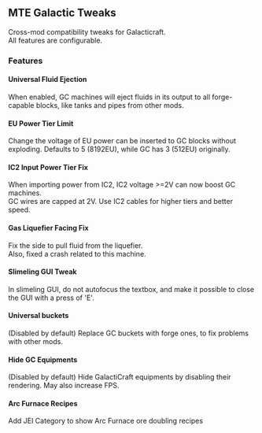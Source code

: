 ## MTE Galactic Tweaks
Cross-mod compatibility tweaks for Galacticraft.  
All features are configurable.  
### Features
#### Universal Fluid Ejection
When enabled, GC machines will eject fluids in its output to all forge-capable blocks, like tanks and pipes from other mods.  
#### EU Power Tier Limit
Change the voltage of EU power can be inserted to GC blocks without exploding. Defaults to 5 (8192EU), while GC has 3 (512EU) originally.
#### IC2 Input Power Tier Fix
When importing power from IC2, IC2 voltage >=2V can now boost GC machines.  
GC wires are capped at 2V. Use IC2 cables for higher tiers and better speed.  
#### Gas Liquefier Facing Fix
Fix the side to pull fluid from the liquefier.  
Also, fixed a crash related to this machine.  
#### Slimeling GUI Tweak
In slimeling GUI, do not autofocus the textbox, and make it possible to close the GUI with a press of 'E'.  
#### Universal buckets
(Disabled by default) Replace GC buckets with forge ones, to fix problems with other mods.  
#### Hide GC Equipments
(Disabled by default) Hide GalactiCraft equipments by disabling their rendering. May also increase FPS.  
#### Arc Furnace Recipes
Add JEI Category to show Arc Furnace ore doubling recipes  